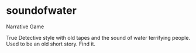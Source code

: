 # soundofwater
Narrative Game

True Detective style with old tapes and the sound of water terrifying people.
Used to be an old short story. Find it.
